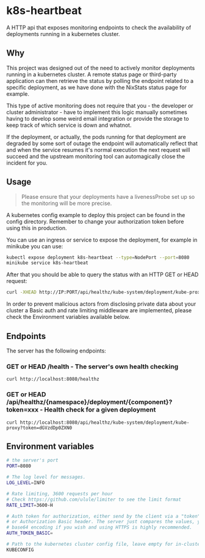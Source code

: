 # k8s-heartbeat

A HTTP api that exposes monitoring endpoints to check the availability of deployments running in a kubernetes cluster.

## Why

This project was designed out of the need to actively monitor deployments running in a kubernetes cluster. 
A remote status page or third-party application can then retrieve the status by polling the endpoint related to a specific deployment, as we have done with the NixStats status page for example. 

This type of active monitoring does not require that you - the developer or cluster administrator - have to implement this logic manually sometimes having to develop some weird email integration or provide the storage to keep track of which service is down and whatnot.

If the deployment, or actually, the pods running for that deployment are degraded by some sort of outage the endpoint will automatically reflect that and when the service resumes it's normal execution the next request will succeed and the upstream monitoring tool can automagically close the incident for you.

## Usage

> Please ensure that your deployments have a livenessProbe set up so the monitoring will be more precise.

A kubernetes config example to deploy this project can be found in the config directory. Remember to change your authorization token before using this in production.

You can use an ingress or service to expose the deployment, for example in minikube you can use:

```bash
kubectl expose deployment k8s-heartbeat --type=NodePort --port=8080
minikube service k8s-heartbeat
```

After that you should be able to query the status with an HTTP GET or HEAD request:

```bash
curl -XHEAD http://IP:PORT/api/healthz/kube-system/deployment/kube-proxy?token=dGVzdDp0ZXN0
```

In order to prevent malicious actors from disclosing private data about your cluster a Basic auth and rate limiting middleware are implemented, please check the Environment variables available below.

## Endpoints

The server has the following endpoints:

### GET or HEAD /health - The server's own health checking

`curl http://localhost:8080/healthz`

### GET or HEAD /api/healthz/{namespace}/deployment/{component}?token=xxx - Health check for a given deployment

`curl http://localhost:8080/api/healthz/kube-system/deployment/kube-proxy?token=dGVzdDp0ZXN0`


## Environment variables

```bash
# the server's port
PORT=8080

# The log level for messages.
LOG_LEVEL=INFO

# Rate limiting, 3600 requests per hour
# Check https://github.com/ulule/limiter to see the limit format
RATE_LIMIT=3600-H

# Auth token for authorization, either send by the client via a "token" query param 
# or Authorization Basic header. The server just compares the values, you may use 
# base64 encoding if you wish and using HTTPS is highly recommended.
AUTH_TOKEN_BASIC= 

# Path to the kubernetes cluster config file, leave empty for in-cluster autodiscovery.
KUBECONFIG 
```
